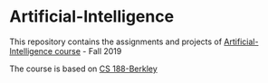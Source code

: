 # Artificial-Intelligence
This repository contains the assignments and projects of [Artificial-Intelligence course](https://www.sauleh.ir/ai99/) - Fall 2019

The course is based on [CS 188-Berkley](https://inst.eecs.berkeley.edu/~cs188/fa18/)